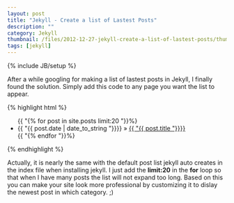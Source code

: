 ```yaml
---
layout: post
title: "Jekyll - Create a list of Lastest Posts"
description: ""
category: Jekyll
thumbnail: /files/2012-12-27-jekyll-create-a-list-of-lastest-posts/thumbnail.png
tags: [jekyll]
---
```

{% include JB/setup %}

After a while googling for making a list of lastest posts in Jekyll, I finally
found the solution. Simply add this code to any page you want the list to
appear.

{% highlight html %}
<ul class="posts">  
	{{ "{% for post in site.posts limit:20 "}}%}  
	   <li>  
		   <span>{{ "{{ post.date | date_to_string "}}}}</span> &raquo;  
		   <a href="{{ "{{ BASE_PATH "}}}}{{ "{{ post.url "}}}}">  
		   {{ "{{ post.title "}}}}</a>  
	   </li>  
	{{ "{% endfor "}}%}  
</ul>
{% endhighlight %}

<!-- more -->

Actually, it is nearly the same with the default post list jekyll auto creates
in the index file when installing jekyll. I just add the **limit:20** in the
**for** loop so that when I have many posts the list will not expand too long.
Based on this you can make your site look more professional by customizing it to
dislay the newest post in which category. ;)
